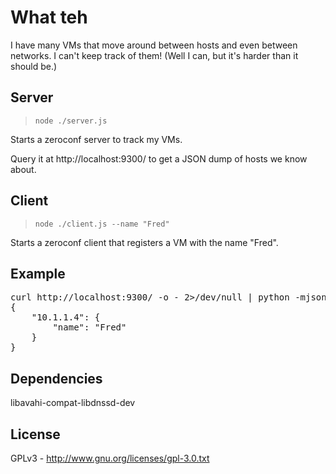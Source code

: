 # What teh

I have many VMs that move around between hosts and even between networks. I can't keep track of them!
(Well I can, but it's harder than it should be.)

## Server

> `node ./server.js`

Starts a zeroconf server to track my VMs.

Query it at http://localhost:9300/ to get a JSON dump of hosts we know about.

## Client

> `node ./client.js --name "Fred"`

Starts a zeroconf client that registers a VM with the name "Fred".

## Example

<pre>
curl http://localhost:9300/ -o - 2&gt;/dev/null | python -mjson.tool 
{
    "10.1.1.4": {
        "name": "Fred"
    }
}
</pre>

## Dependencies

libavahi-compat-libdnssd-dev

## License

GPLv3 - http://www.gnu.org/licenses/gpl-3.0.txt

